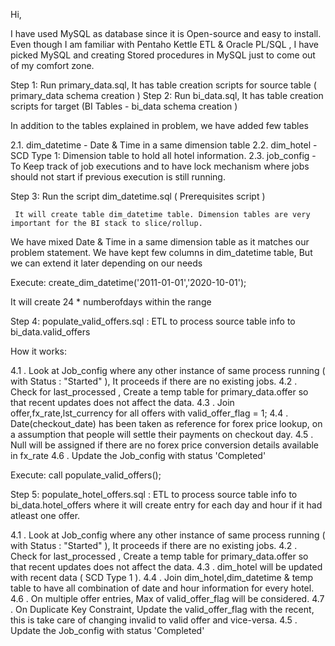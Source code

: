 Hi,

I have used MySQL as database since it is Open-source and easy to install. Even though I am familiar with Pentaho Kettle ETL & Oracle PL/SQL , I have
picked MySQL and creating Stored procedures in MySQL just to come out of my comfort zone.


Step 1: Run primary_data.sql, It has table creation scripts for source table ( primary_data schema creation )
Step 2: Run bi_data.sql, It has table creation scripts for target (BI Tables - bi_data schema creation )

In addition to the tables explained in problem, we have added few tables

2.1. dim_datetime - Date & Time in a same dimension table
2.2. dim_hotel - SCD Type 1: Dimension table to hold all hotel information.
2.3. job_config - To Keep track of job executions and to have lock mechanism where jobs should not start 
if previous execution is still running.

Step 3:  Run the script dim_datetime.sql  ( Prerequisites script )

     It will create table dim_datetime table. Dimension tables are very important for the BI stack to slice/rollup.
We have mixed Date & Time in a same dimension table as it matches our problem statement. We have kept few columns in
 dim_datetime table, But we can extend it later depending on our needs

Execute: create_dim_datetime('2011-01-01','2020-10-01'); 

It will create 24 * numberofdays within the range

Step 4: populate_valid_offers.sql : ETL to process source table info to bi_data.valid_offers

How it works:

4.1 . Look at Job_config where any other instance of same process running ( with Status : "Started" ), It proceeds if there are 
no existing jobs.
4.2 . Check for last_processed , Create a temp table for primary_data.offer so that recent updates does not affect the data.
4.3 . Join offer,fx_rate,lst_currency for all offers with valid_offer_flag = 1;
4.4 . Date(checkout_date) has been taken as reference for forex price lookup, on a assumption that people will settle their payments on checkout day.
4.5 . Null will be assigned if there are no forex price conversion details available in fx_rate
4.6 . Update the Job_config with status 'Completed'

Execute: call populate_valid_offers();

Step 5: populate_hotel_offers.sql : ETL to process source table info to bi_data.hotel_offers where it will create entry for each day and hour
if it had atleast one offer.

4.1 . Look at Job_config where any other instance of same process running ( with Status : "Started" ), It proceeds if there are 
no existing jobs.
4.2 . Check for last_processed , Create a temp table for primary_data.offer so that recent updates does not affect the data.
4.3 . dim_hotel will be updated with recent data ( SCD Type 1 ).
4.4 . Join dim_hotel,dim_datetime & temp table to have all combination of date and hour information for every hotel.
4.6 . On multiple offer entries, Max of valid_offer_flag will be considered.
4.7 . On Duplicate Key Constraint, Update the valid_offer_flag with the recent, this is take care of changing invalid to valid offer and vice-versa.
4.5 . Update the Job_config with status 'Completed'


